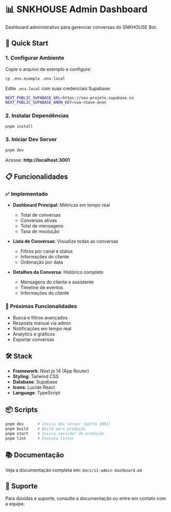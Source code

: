 # 📊 SNKHOUSE Admin Dashboard

Dashboard administrativo para gerenciar conversas do SNKHOUSE Bot.

## 🚀 Quick Start

### 1. Configurar Ambiente

Copie o arquivo de exemplo e configure:

```bash
cp .env.example .env.local
```

Edite `.env.local` com suas credenciais Supabase:

```bash
NEXT_PUBLIC_SUPABASE_URL=https://seu-projeto.supabase.co
NEXT_PUBLIC_SUPABASE_ANON_KEY=sua-chave-anon
```

### 2. Instalar Dependências

```bash
pnpm install
```

### 3. Iniciar Dev Server

```bash
pnpm dev
```

Acesse: **http://localhost:3001**

## 📋 Funcionalidades

### ✅ Implementado

- **Dashboard Principal**: Métricas em tempo real
  - Total de conversas
  - Conversas ativas
  - Total de mensagens
  - Taxa de resolução
  
- **Lista de Conversas**: Visualize todas as conversas
  - Filtros por canal e status
  - Informações do cliente
  - Ordenação por data
  
- **Detalhes da Conversa**: Histórico completo
  - Mensagens do cliente e assistente
  - Timeline de eventos
  - Informações do cliente

### 🔮 Próximas Funcionalidades

- Busca e filtros avançados
- Resposta manual via admin
- Notificações em tempo real
- Analytics e gráficos
- Exportar conversas

## 🛠️ Stack

- **Framework**: Next.js 14 (App Router)
- **Styling**: Tailwind CSS
- **Database**: Supabase
- **Icons**: Lucide React
- **Language**: TypeScript

## 📦 Scripts

```bash
pnpm dev      # Inicia dev server (porta 3001)
pnpm build    # Build para produção
pnpm start    # Inicia servidor de produção
pnpm lint     # Executa linter
```

## 📚 Documentação

Veja a documentação completa em: `docs/11-admin-dashboard.md`

## 🤝 Suporte

Para dúvidas e suporte, consulte a documentação ou entre em contato com a equipe.

